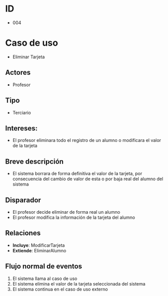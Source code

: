# ID
- 004
  
# Caso de uso
- Eliminar Tarjeta
   
## Actores
- Profesor
    
## Tipo 
- Terciario
   
## Intereses:
- El profesor eliminara todo el registro de un alumno o modificara el valor de la tarjeta
  
## Breve descripción
- El sistema borrara de forma definitiva el valor de la tarjeta, por consecuencia del cambio de valor de esta o por baja real del alumno del sistema

## Disparador
- El profesor decide eliminar de forma real un alumno
- El profesor modifica la información de la tarjeta del alumno

## Relaciones
- **Incluye**: ModificarTarjeta
- **Extiende**: EliminarAlumno

## Flujo normal de eventos
1. El sistema llama al caso de uso
2. El sistema elimina el valor de la tarjeta seleccionada del sistema
3. El sistema continua en el caso de uso externo


